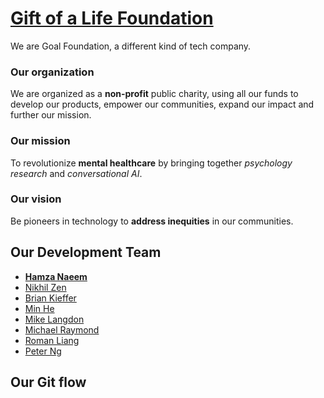 # [Gift of a Life Foundation](https://www.goalfoundation.us)

We are Goal Foundation, a different kind of tech company.

### Our organization
We are organized as a **non-profit** public charity, using all our funds to develop our products, empower our communities, expand our impact and further our mission.

### Our mission
To revolutionize **mental healthcare** by bringing together *psychology research* and *conversational AI*.

### Our vision
Be pioneers in technology to **address inequities** in our communities.

## Our Development Team
- [**Hamza Naeem**](https://github.com/hamzilitary)
- [Nikhil Zen](https://github.com/therealnikhil)
- [Brian Kieffer](https://github.com/bkieffer04)
- [Min He](https://github.com/mmbliv)
- [Mike Langdon](https://github.com/Mike-D-Langdon)
- [Michael Raymond](https://github.com/mjr2595)
- [Roman Liang](https://github.com/silverhaand)
- [Peter Ng](https://github.com/PetN5026)

## Our Git flow


